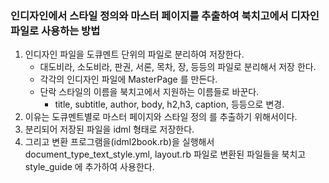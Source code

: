 
### 인디자인에서 스타일 정의와 마스터 페이지를 추출하여 북치고에서  디자인 파일로 사용하는 방법

1. 인디자인 파일을 도큐멘트 단위의 파일로 분리하여 저장한다. 
	-  대도비라, 소도비라, 판권, 서론, 목차, 장, 등등의 파일로 분리해서 저장 한다.
	- 각각의 인디자인 파일에  MasterPage 를 만든다.
	-  단락 스타일의 이름을 북치고에서 지원하는 이름들로 바꾼다.
		- title, subtitle, author, body, h2,h3, caption, 등등으로 변경.
1. 이유는 도큐멘트별로 마스터 페이지와 스타일 정의 를 추출하기 위해서이다.
2. 분리되어 저장된 파일을 idml 형태로 저장한다.
3. 그리고 변환 프로그램을(idml2book.rb)을 실행해서 document_type_text_style.yml, layout.rb 파일로 변환된 파일들을 북치고 style_guide 에 추가하여 사용한다.
